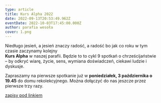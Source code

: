 ```yaml
---
type: article
title: Kurs Alpha 2022
date: 2022-09-13T20:53:49.962Z
eventDate: 2022-10-03T17:45:00.000Z
author: parafia wesoła
cover: 1.png
---
```

<!--StartFragment-->

Niedługo jesień, a jesień znaczy radość, a radość bo jak co roku w tym czasie zaczynamy kolejny \
**Kurs Alpha** w naszej parafii. Będzie to to cykl 9 spotkań o chrześcijaństwie – by odkryć wiarę, życie, sens, wymiana doświadczeń, ciekawi ludzie i dyskusje.

Zapraszamy na pierwsze spotkanie już w **poniedziałek, 3 października o 19.45** do domu rekolekcyjnego. Można dołączyć do nas jeszcze przez pierwsze trzy razy.

[zapisy pod linkiem](https://forms.gle/yimdyQWdAWTYSQWc7)

<!--EndFragment-->